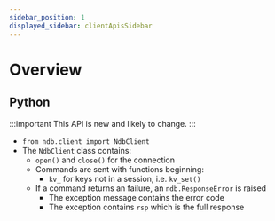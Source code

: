 ```yaml
---
sidebar_position: 1
displayed_sidebar: clientApisSidebar
---
```


# Overview


## Python
:::important
This API is new and likely to change. 
:::

- `from ndb.client import NdbClient`
- The `NdbClient` class contains:
  - `open()` and `close()` for the connection
  - Commands are sent with functions beginning:
    - `kv_` for keys not in a session, i.e. `kv_set()`
  - If a command returns an failure, an `ndb.ResponseError` is raised
    - The exception message contains the error code
    - The exception contains `rsp` which is the full response
